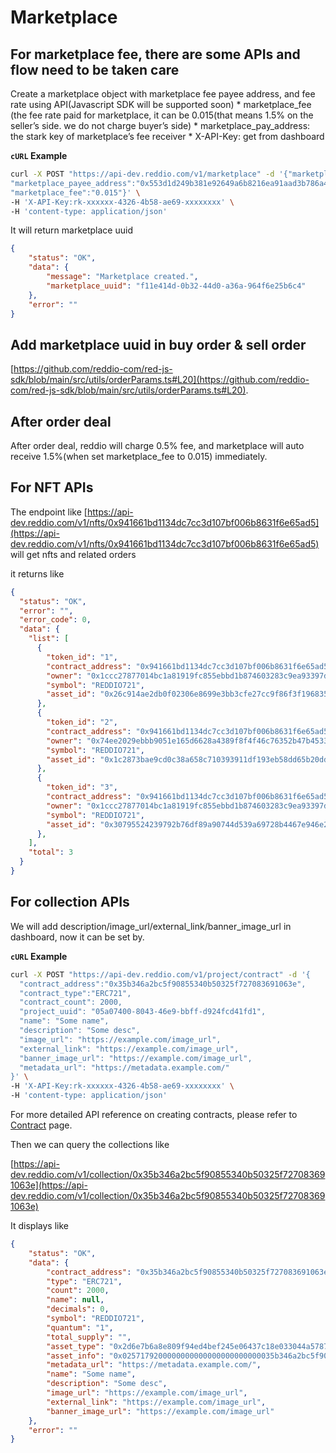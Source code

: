 # Marketplace

## For marketplace fee, there are some APIs and flow need to be taken care

Create a marketplace object with marketplace fee payee address, and fee rate using API(Javascript SDK will be supported soon)
    * marketplace_fee (the fee rate paid for marketplace, it can be 0.015(that means 1.5% on the seller’s side. we do not charge buyer’s side)
    * marketplace_pay_address: the stark key of marketplace’s fee receiver
    * X-API-Key: get from dashboard 

**`cURL` Example**
```sh
curl -X POST "https://api-dev.reddio.com/v1/marketplace" -d '{"marketplace_name":"Reddio2",
"marketplace_payee_address":"0x553d1d249b381e92649a6b8216ea91aad3b786a412536b82aa39f02177f897d",
"marketplace_fee":"0.015"}' \
-H 'X-API-Key:rk-xxxxxx-4326-4b58-ae69-xxxxxxxx' \
-H 'content-type: application/json'
```

It will return marketplace uuid

```json
{
	"status": "OK",
	"data": {
		"message": "Marketplace created.",
		"marketplace_uuid": "f11e414d-0b32-44d0-a36a-964f6e25b6c4"
	},
	"error": ""
}
```

## Add marketplace uuid in buy order & sell order

[https://github.com/reddio-com/red-js-sdk/blob/main/src/utils/orderParams.ts#L20](https://github.com/reddio-com/red-js-sdk/blob/main/src/utils/orderParams.ts#L20).

## After order deal
After order deal, reddio will charge 0.5% fee, and marketplace will auto receive 1.5%(when set marketplace_fee to 0.015) immediately.

## For NFT APIs

The endpoint like [https://api-dev.reddio.com/v1/nfts/0x941661bd1134dc7cc3d107bf006b8631f6e65ad5](https://api-dev.reddio.com/v1/nfts/0x941661bd1134dc7cc3d107bf006b8631f6e65ad5) will get nfts and related orders

it returns like

```json
{
  "status": "OK",
  "error": "",
  "error_code": 0,
  "data": {
    "list": [
      {
        "token_id": "1",
        "contract_address": "0x941661bd1134dc7cc3d107bf006b8631f6e65ad5",
        "owner": "0x1ccc27877014bc1a81919fc855ebbd1b874603283c9ea93397d970b0704e581",
        "symbol": "REDDIO721",
        "asset_id": "0x26c914ae2db0f02306e8699e3bb3cfe27cc9f86f3f196835e428bf7a5106fa2"
      },
      {
        "token_id": "2",
        "contract_address": "0x941661bd1134dc7cc3d107bf006b8631f6e65ad5",
        "owner": "0x74ee2029ebbb9051e165d6628a4389f8f4f46c76352b47b45336ea3c760c841",
        "symbol": "REDDIO721",
        "asset_id": "0x1c2873bae9cd0c38a658c710393911df193eb58dd65b20dd3b6b016b77b19e0"
      },
      {
        "token_id": "3",
        "contract_address": "0x941661bd1134dc7cc3d107bf006b8631f6e65ad5",
        "owner": "0x1ccc27877014bc1a81919fc855ebbd1b874603283c9ea93397d970b0704e581",
        "symbol": "REDDIO721",
        "asset_id": "0x30795524239792b76df89a90744d539a69728b4467e946e295d0a8216607338"
      },
    ],
    "total": 3
  }
}
```

## For collection APIs

We will add description/image_url/external_link/banner_image_url in dashboard, now it can be set by.
 
**`cURL` Example**
```sh
curl -X POST "https://api-dev.reddio.com/v1/project/contract" -d '{
  "contract_address":"0x35b346a2bc5f90855340b50325f727083691063e",
  "contract_type":"ERC721",
  "contract_count": 2000,
  "project_uuid": "05a07400-8043-46e9-bbff-d924fcd41fd1",
  "name": "Some name",
  "description": "Some desc",
  "image_url": "https://example.com/image_url",
  "external_link": "https://example.com/image_url",
  "banner_image_url": "https://example.com/image_url",
  "metadata_url": "https://metadata.example.com/"
}' \
-H 'X-API-Key:rk-xxxxxx-4326-4b58-ae69-xxxxxxxx' \
-H 'content-type: application/json'
```

For more detailed API reference on creating contracts, please refer to [Contract](contract) page.

Then we can query the collections like

[https://api-dev.reddio.com/v1/collection/0x35b346a2bc5f90855340b50325f727083691063e](https://api-dev.reddio.com/v1/collection/0x35b346a2bc5f90855340b50325f727083691063e)

It displays like

```json
{
	"status": "OK",
	"data": {
		"contract_address": "0x35b346a2bc5f90855340b50325f727083691063e",
		"type": "ERC721",
		"count": 2000,
		"name": null,
		"decimals": 0,
		"symbol": "REDDIO721",
		"quantum": "1",
		"total_supply": "",
		"asset_type": "0x2d6e7b6a8e809f94ed4bef245e06437c18e033044a5787e15eda57be47929f",
		"asset_info": "0x0257179200000000000000000000000035b346a2bc5f90855340b50325f727083691063e",
		"metadata_url": "https://metadata.example.com/",
		"name": "Some name",
		"description": "Some desc",
		"image_url": "https://example.com/image_url",
		"external_link": "https://example.com/image_url",
		"banner_image_url": "https://example.com/image_url"
	},
	"error": ""
}
```